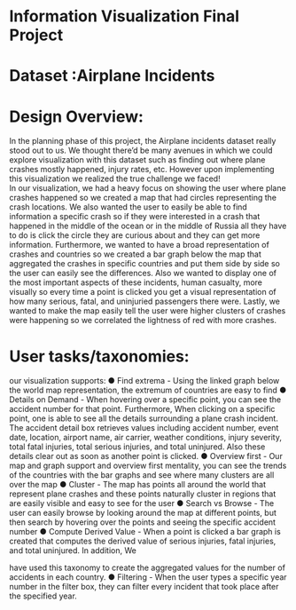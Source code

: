 # Information Visualization Final Project
# Dataset​ :Airplane Incidents 
# Design Overview:
In the planning phase of this project, the Airplane incidents dataset really stood out to us.                We thought there’d be many avenues in which we could explore visualization with this dataset               such as finding out where plane crashes mostly happened, injury rates, etc. However upon              implementing this visualization we realized the true challenge we faced!  
In our visualization, we had a heavy focus on showing the user where plane crashes               happened so we created a map that had circles representing the crash locations. We also               wanted the user to easily be able to find information a specific crash so if they were interested in                   a crash that happened in the middle of the ocean or in the middle of Russia all they have to do                     is click the circle they are curious about and they can get more information. Furthermore, we wanted to have a broad representation of crashes and countries so we              created a bar graph below the map that aggregated the crashes in specific countries and put                them side by side so the user can easily see the differences. Also we wanted to display one of the most important aspects of these incidents, human               casualty, more visually so every time a point is clicked you get a visual representation of how                 many serious, fatal, and uninjuried passengers there were. Lastly, we wanted to make the map easily tell the user were higher clusters of crashes                were happening so we correlated the lightness of red with more crashes. 
 
# User tasks/taxonomies:
our visualization supports: ● Find extrema ​- Using the linked graph below the world map representation, the             extremum of countries are easy to find ● Details on Demand ​- When hovering over a specific point, you can see the accident               number for that point. Furthermore, When clicking on a specific point, one is able to see                all the details surrounding a plane crash incident. The accident detail box retrieves             values including accident number, event date, location, airport name, air carrier, weather            conditions, injury severity, total fatal injuries, total serious injuries, and total uninjured.            Also these details clear out as soon as another point is clicked. ● Overview first ​- Our map and graph support and overview first mentality, you can see               the trends of the countries with the bar graphs and see where many clusters are all over                 the map ● Cluster - ​The map has points all around the world that represent plane crashes and               these points naturally cluster in regions that are easily visible and easy to see for the                user ● Search vs Browse - ​The user can easily browse by looking around the map at different                points, but then search by hovering over the points and seeing the specific accident              number  ● Compute Derived Value - ​When a point is clicked a bar graph is created that computes                the derived value of serious injuries, fatal injuries, and total uninjured. In addition, We              
 
have used this taxonomy to create the aggregated values for the number of accidents in               each country.  ● Filtering - When the user types a specific year number in the filter box, they can filter                 every incident that took place after the specified year. 
